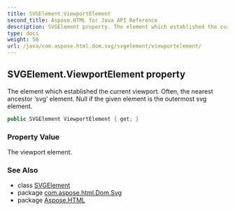 ```yaml
---
title: SVGElement.ViewportElement
second_title: Aspose.HTML for Java API Reference
description: SVGElement property. The element which established the current viewport. Often the nearest ancestor svg element. Null if the given element is the outermost svg element
type: docs
weight: 50
url: /java/com.aspose.html.dom.svg/svgelement/viewportelement/
---
```

## SVGElement.ViewportElement property

The element which established the current viewport. Often, the nearest ancestor ‘svg’ element. Null if the given element is the outermost svg element.

```java
public SVGElement ViewportElement { get; }
```

### Property Value

The viewport element.

### See Also

* class [SVGElement](../)
* package [com.aspose.html.Dom.Svg](../../svgelement/)
* package [Aspose.HTML](../../../)
